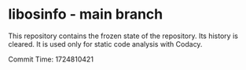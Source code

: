 # libosinfo - main branch

This repository contains the frozen state of the repository.
Its history is cleared. It is used only for static code
analysis with Codacy.

Commit Time: 1724810421